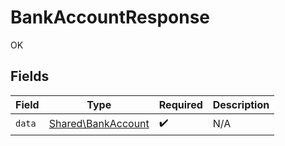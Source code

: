 # BankAccountResponse

OK


## Fields

| Field                                                    | Type                                                     | Required                                                 | Description                                              |
| -------------------------------------------------------- | -------------------------------------------------------- | -------------------------------------------------------- | -------------------------------------------------------- |
| `data`                                                   | [Shared\BankAccount](../../Models/Shared/BankAccount.md) | :heavy_check_mark:                                       | N/A                                                      |